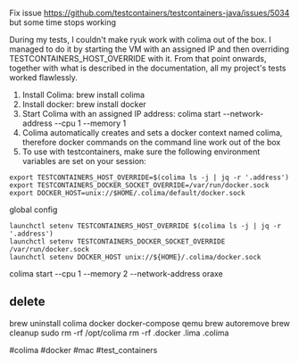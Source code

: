 Fix issue https://github.com/testcontainers/testcontainers-java/issues/5034
but some time stops working

During my tests, I couldn't make ryuk work with colima out of the box. I managed to do it by starting the VM with an assigned IP and then overriding TESTCONTAINERS_HOST_OVERRIDE with it.
From that point onwards, together with what is described in the documentation, all my project's tests worked flawlessly.

1. Install Colima: brew install colima
2. Install docker: brew install docker
3. Start Colima with an assigned IP address: colima start --network-address --cpu 1 --memory 1
4. Colima automatically creates and sets a docker context named colima, therefore docker commands on the command line work out of the box
5. To use with testcontainers, make sure the following environment variables are set on your session:
```
export TESTCONTAINERS_HOST_OVERRIDE=$(colima ls -j | jq -r '.address')
export TESTCONTAINERS_DOCKER_SOCKET_OVERRIDE=/var/run/docker.sock
export DOCKER_HOST=unix://$HOME/.colima/default/docker.sock
```

global config
```
launchctl setenv TESTCONTAINERS_HOST_OVERRIDE $(colima ls -j | jq -r '.address')
launchctl setenv TESTCONTAINERS_DOCKER_SOCKET_OVERRIDE /var/run/docker.sock
launchctl setenv DOCKER_HOST unix://${HOME}/.colima/docker.sock
```

colima start --cpu 1 --memory 2 --network-address oraxe

## delete

brew uninstall colima docker docker-compose qemu
brew autoremove
brew cleanup
sudo rm -rf /opt/colima
rm -rf .docker .lima .colima

#colima #docker #mac #test_containers